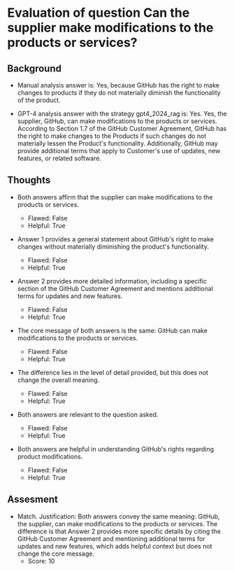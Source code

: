 # Evaluation of question Can the supplier make modifications to the products or services?
## Background
- Manual analysis answer is: Yes, because GitHub has the right to make changes to products if they do not materially diminish the functionality of the product.

- GPT-4 analysis answer with the strategy gpt4_2024_rag is: Yes. Yes, the supplier, GitHub, can make modifications to the products or services. According to Section 1.7 of the GitHub Customer Agreement, GitHub has the right to make changes to the Products if such changes do not materially lessen the Product's functionality. Additionally, GitHub may provide additional terms that apply to Customer's use of updates, new features, or related software.
## Thoughts
- Both answers affirm that the supplier can make modifications to the products or services.
  - Flawed: False
  - Helpful: True

- Answer 1 provides a general statement about GitHub's right to make changes without materially diminishing the product's functionality.
  - Flawed: False
  - Helpful: True

- Answer 2 provides more detailed information, including a specific section of the GitHub Customer Agreement and mentions additional terms for updates and new features.
  - Flawed: False
  - Helpful: True

- The core message of both answers is the same: GitHub can make modifications to the products or services.
  - Flawed: False
  - Helpful: True

- The difference lies in the level of detail provided, but this does not change the overall meaning.
  - Flawed: False
  - Helpful: True

- Both answers are relevant to the question asked.
  - Flawed: False
  - Helpful: True

- Both answers are helpful in understanding GitHub's rights regarding product modifications.
  - Flawed: False
  - Helpful: True

## Assesment
- Match. Justification: Both answers convey the same meaning: GitHub, the supplier, can make modifications to the products or services. The difference is that Answer 2 provides more specific details by citing the GitHub Customer Agreement and mentioning additional terms for updates and new features, which adds helpful context but does not change the core message.
  - Score: 10


